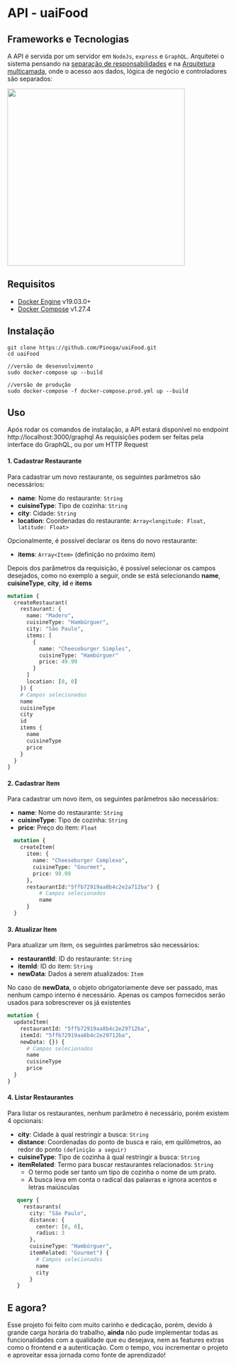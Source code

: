 # API - uaiFood

## Frameworks e Tecnologias
A API é servida por um servidor em `NodeJs`, `express` e `GraphQL`. 
Arquitetei o sistema pensando na [separação de responsabilidades](https://pt.stackoverflow.com/questions/417198/o-que-%C3%A9-separa%C3%A7%C3%A3o-de-interesses-soc-separation-of-concerns#:~:text=A%20Separa%C3%A7%C3%A3o%20de%20Responsabilidades%20%C3%A9,sejam%20respons%C3%A1veis%20por%20responsabilidades%20distintas.) e na [Arquitetura multicamada](https://pt.wikipedia.org/wiki/Arquitetura_multicamada), onde o acesso aos dados, lógica de negócio e controladores são separados:

  <img src=https://i.imgur.com/Cyk82OO.png width=400>



## Requisitos
- [Docker Engine](https://docs.docker.com/engine/install/ubuntu/) v19.03.0+
- [Docker Compose](https://docs.docker.com/compose/install/) v1.27.4

## Instalação
```
git clone https://github.com/Pinoga/uaiFood.git
cd uaiFood

//versão de desenvolvimento
sudo docker-compose up --build

//versão de produção
sudo docker-compose -f docker-compose.prod.yml up --build
```

## Uso
Após rodar os comandos de instalação, a API estará disponível no endpoint http://localhost:3000/graphql
As requisições podem ser feitas pela interface do GraphQL, ou por um HTTP Request
#### 1. Cadastrar Restaurante
  
  Para cadastrar um novo restaurante, os seguintes parâmetros são necessários:
  - **name**: Nome do restaurante: `String`
  - **cuisineType**: Tipo de cozinha: `String`
  - **city**: Cidade: `String`
  - **location**: Coordenadas do restaurante: `Array<longitude: Float, latitude: Float>`
  
  Opcionalmente, é possível declarar os itens do novo restaurante:
  - **items**: `Array<Item>` (definição no próximo item)
  
  Depois dos parâmetros da requisição, é possível selecionar os campos desejados, como no exemplo a seguir, onde se está selecionando **name**, **cuisineType**, **city**, **id** e **items**
  ```graphql
  mutation {
    createRestaurant(
      restaurant: {
        name: "Madero",
        cuisineType: "Hambúrguer",
        city: "São Paulo",
        items: [
          {
            name: "Cheeseburger Simples",
            cuisineType: "Hambúrguer"
            price: 49.99
          }
        ]
        location: [0, 0]
      }) {
      # Campos selecionados
      name
      cuisineType
      city
      id
      items {
        name
        cuisineType
        price
      }
    }
  }
  ```
  
#### 2. Cadastrar Item

  Para cadastrar um novo item, os seguintes parâmetros são necessários:
  - **name**: Nome do restaurante: `String` 
  - **cuisineType**: Tipo de cozinha: `String`
  - **price**: Preço do item: `Float`
  ```graphql
    mutation {
      createItem(
        item: {
          name: "Cheeseburger Complexo", 
          cuisineType: "Gourmet", 
          price: 99.99
        }, 
        restaurantId:"5ffb72919aa8b4c2e2a712ba") {
            # Campos selecionados
            name
        }
    }
  ```
  
#### 3. Atualizar Item

  Para atualizar um item, os seguintes parâmetros são necessários:
  - **restaurantId**: ID do restaurante: `String` 
  - **itemId**: ID do item: `String`
  - **newData**: Dados a serem atualizados: `Item`
  
  No caso de **newData**, o objeto obrigatoriamente deve ser passado, mas nenhum campo interno é necessário. Apenas os campos fornecidos serão usados para sobrescrever os já existentes
  ```graphql
  mutation {
    updateItem(
      restaurantId: "5ffb72919aa8b4c2e29712ba", 
      itemId: "5ffb72919aa8b4c2e29712ba", 
      newData: {}) {
        # Campos selecionados
        name
        cuisineType
        price
    }
  }
  ```
  
#### 4. Listar Restaurantes

  Para listar os restaurantes, nenhum parâmetro é necessário, porém existem 4 opcionais:
  - **city**: Cidade à qual restringir a busca: `String`
  - **distance**: Coordenadas do ponto de busca e raio, em quilômetros, ao redor do ponto `(definição a seguir)` 
  - **cuisineType**: Tipo de cozinha à qual restringir a busca: `String`
  - **itemRelated**: Termo para buscar restaurantes relacionados: `String`
    - O termo pode ser tanto um tipo de cozinha o nome de um prato.
    - A busca leva em conta o radical das palavras e ignora acentos e letras maiúsculas
    
   ```graphql
      query {
        restaurants(
          city: "São Paulo", 
          distance: {
            center: [0, 0],
            radius: 3
          },
          cuisineType: "Hambúrguer",
          itemRelated: "Gourmet") {
            # Campos selecionados
            name
            city
          }
      }
  ``` 
  
  ## E agora?
  Esse projeto foi feito com muito carinho e dedicação, porém, devido à grande carga horária do trabalho, **ainda** não pude implementar todas as funcionalidades com a qualidade que eu desejava, nem as features extras como o frontend e a autenticação. Com o tempo, vou incrementar o projeto e aproveitar essa jornada como fonte de aprendizado! 
